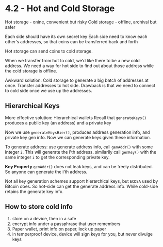 # 4.2 - Hot and Cold Storage

Hot storage - onine, convenient but risky
Cold storage - offline, archival but safer

Each side should have its own secret key
Each side need to know each other's addresses, so that coins can be transferred back and forth

Hot storage can send coins to cold storage.

When we transfer from hot to cold, we'd like there to be a new cold address.
We need a way for hot side to find out about those address while the cold storage is offline.

Awkward solution:
Cold storage to generate a big batch of addresses at once.
Transfer addresses to hot side.
Drawback is that we need to connect to cold side once we use up the addresses.

## Hierarchical Keys

More effective solution: Hierarchical wallets
Recall that `generateKeys()` produces a public key (an address) and a private key

Now we use `generateKeysHier()`, produces address generation info, and private key gen info.
Now we can generate keys given these information.

To generate address:
use generate address info, call `genAddr()` with some integer `i`. This will generate the i'th address.
similarily call `genKey()` with the same integer `i` to get the corresponding private key.

**Key Property** `genAddr()` does not leak keys, and can be freely distributed.
So anyone can generate the i'th address.

Not all key generation schemes support hierarchical keys, but `ECDSA` used by Bitcoin does.
So hot-side can get the generate address info.
While cold-side retains the generate key info.

## How to store cold info

1. store on a device, then in a safe
2. encrypt info under a passphrase that user remembers
3. Paper wallet, print info on paper, lock up paper
4. in temperproof device, device will sign keys for you, but never divulge keys
